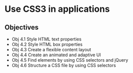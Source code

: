 # Use CSS3 in applications

## Objectives

- Obj 4.1 Style HTML text properties
- Obj 4.2 Style HTML box properties
- Obj 4.3 Create a flexible content layout
- Obj 4.4 Create an animated and adaptive UI
- Obj 4.5 Find elements by using CSS selectors and jQuery
- Obj 4.6 Structure a CSS file by using CSS selectors
